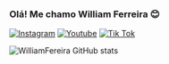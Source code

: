 
### Olá! Me chamo William Ferreira 😊 

[![Instagram](https://img.shields.io/badge/Instagram-E4405F?style=for-the-badge&logo=instagram&logoColor=white)](https://www.instagram.com/william.ferreira.web/) 
[![Youtube](https://img.shields.io/badge/YouTube-FF0000?style=for-the-badge&logo=youtube&logoColor=white)](https://www.youtube.com/channel/UCKfgP6HiO45rbkC5km8Nn9Q)
[![Tik Tok](https://img.shields.io/badge/TikTok-000000?style=for-the-badge&logo=tiktok&logoColor=white)](https://www.tiktok.com/@willchef81)


![WilliamFereira GitHub stats](https://github-readme-stats.vercel.app/api?username=williamferreiradev&show_icons=true&theme=radical) 
